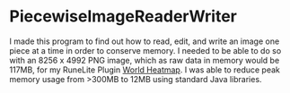 # PiecewiseImageReaderWriter
I made this program to find out how to read, edit, and write an image one piece at a time in order to conserve memory. I needed to be able to do so with an 8256 x 4992 PNG image, which as raw data in memory would be 117MB, for my RuneLite Plugin [World Heatmap](https://github.com/GrandTheftWalrus/RuneLite-World-Heatmap/tree/master). I was able to reduce peak memory usage from >300MB to 12MB using standard Java libraries.
